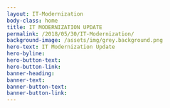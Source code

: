 ```yaml
---
layout: IT-Modernization
body-class: home
title: IT MODERNIZATION UPDATE
permalink: /2018/05/30/IT-Modernization/
background-image: /assets/img/grey.background.png
hero-text: IT Modernization Update
hero-byline:
hero-button-text: 
hero-button-link: 
banner-heading: 
banner-text: 
banner-button-text: 
banner-button-link: 
---
```

